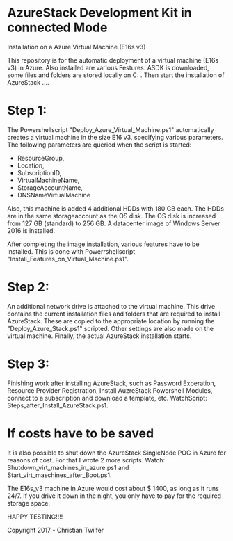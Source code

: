 # AzureStack Development Kit in connected Mode
Installation on a Azure Virtual Machine (E16s v3)

This repository is for the automatic deployment of a virtual machine (E16s v3) in Azure. Also installed are various Festures. ASDK is downloaded, some files and folders are stored locally on C: \. Then start the installation of AzureStack ....

# Step 1:
The Powershellscript "Deploy_Azure_Virtual_Machine.ps1" automatically creates a virtual machine in the size E16 v3, specifying various parameters.
The following parameters are queried when the script is started:

 - ResourceGroup, 
 - Location, 
 - SubscriptionID, 
 - VirtualMachineName, 
 - StorageAccountName,
 - DNSNameVirtualMachine

Also, this machine is added 4 additional HDDs with 180 GB each. The HDDs are in the same storageaccount as the OS disk.
The OS disk is increased from 127 GB (standard) to 256 GB.
A datacenter image of Windows Server 2016 is installed.


After completing the image installation, various features have to be installed. This is done with Powerrshellscript "Install_Features_on_Virtual_Machine.ps1".

# Step 2:
An additional network drive is attached to the virtual machine. This drive contains the current installation files and folders that are required to install AzureStack. These are copied to the appropriate location by running the "Deploy_Azure_Stack.ps1" scripted. Other settings are also made on the virtual machine. Finally, the actual AzureStack installation starts.

# Step 3:
Finishing work after installing AzureStack, such as Password Experation, Resource Provider Registration, Install AuzreStack Powershell Modules, connect to a subscription and download a template, etc. WatchScript: Steps_after_Install_AzureStack.ps1.

# If costs have to be saved
It is also possible to shut down the AzureStack SingleNode POC in Azure for reasons of cost. For that I wrote 2 more scripts. Watch: Shutdown_virt_machines_in_azure.ps1 and Start_virt_maschines_after_Boot.ps1.

The E16s_v3 machine in Azure would cost about $ 1400, as long as it runs 24/7. If you drive it down in the night, you only have to pay for the required storage space.


HAPPY TESTING!!!!

Copyright 2017 - Christian Twilfer
